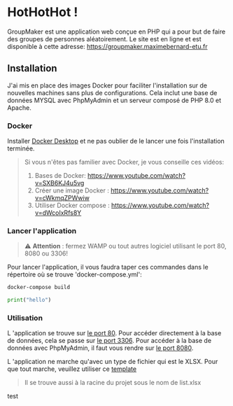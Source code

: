 # HotHotHot !

GroupMaker est une application web conçue en PHP qui a pour but de faire des groupes de personnes aléatoirement. Le site
est en ligne et est disponible à cette adresse: https://groupmaker.maximebernard-etu.fr

## Installation

J'ai mis en place des images Docker pour faciliter l'installation sur de nouvelles machines sans plus de configurations.
Cela inclut une base de données MYSQL avec PhpMyAdmin et un serveur composé de PHP 8.0 et Apache.

### Docker

Installer [Docker Desktop](https://www.docker.com/products/docker-desktop) et ne pas oublier de le lancer une fois
l'installation terminée.

> Si vous n'êtes pas familier avec Docker, je vous conseille ces vidéos:
>
> 1.  Bases de Docker: https://www.youtube.com/watch?v=SXB6KJ4u5vg
> 2.  Créer une image Docker : https://www.youtube.com/watch?v=cWkmqZPWwiw
> 3.  Utiliser Docker compose : https://www.youtube.com/watch?v=dWcoIxRfs8Y

### Lancer l'application

> ⚠️ **Attention** : fermez WAMP ou tout autres logiciel utilisant le port 80, 8080 ou 3306!

Pour lancer l'application, il vous faudra taper ces commandes dans le répertoire où se trouve 'docker-compose.yml':

```bash
docker-compose build
```

```python
print("hello")
```

### Utilisation

L 'application se trouve sur [le port 80](http://localhost:80). Pour accéder directement à la base de données, cela se
passe sur [le port 3306](http://localhost:3306). Pour accéder à la base de données avec PhpMyAdmin, il faut vous rendre
sur [le port 8080](http://localhost:8080).

L 'application ne marche qu'avec un type de fichier qui est le XLSX. Pour que tout marche, veuillez utiliser
ce [template](https://drive.google.com/file/d/1yrEBeDg6ypIsj1i8ccbXeVn_YEbebCZF/view?usp=sharing)

> Il se trouve aussi à la racine du projet sous le nom de list.xlsx

test
